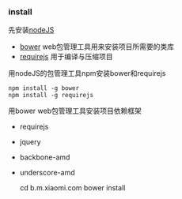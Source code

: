 ### install

先安装[nodeJS](http://nodejs.org/)

* [bower](http://twitter.github.io/bower/) web包管理工具用来安装项目所需要的类库
* [requirejs](http://requirejs.org/) 用于编译与压缩项目

用nodeJS的包管理工具npm安装bower和requirejs

    npm install -g bower
    npm install -g requirejs

用bower web包管理工具安装项目依赖框架

* requirejs
* jquery
* backbone-amd
* underscore-amd

    cd b.m.xiaomi.com
    bower install
